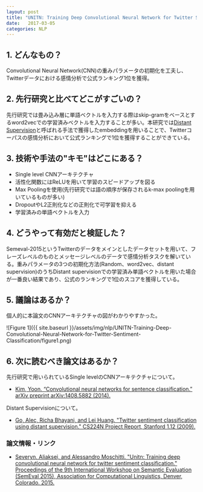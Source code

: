 ```yaml
---
layout: post
title: "UNITN: Training Deep Convolutional Neural Network for Twitter Sentiment Classification"
date:   2017-03-05
categories: NLP
---
```


## 1. どんなもの？

Convolutional Neural Network(CNN)の重みパラメータの初期化を工夫し、Twitterデータにおける感情分析で公式ランキング1位を獲得。

## 2. 先行研究と比べてどこがすごいの？

先行研究では畳み込み層に単語ベクトルを入力する際はskip-gramをベースとするword2vecでの学習済みベクトルを入力することが多い。本研究では[Distant Supervision](http://www.academia.edu/download/34632156/Twitter_Sentiment_Classification_using_Distant_Supervision.pdf)と呼ばれる手法で獲得したembeddingを用いることで、Twitterコーパスの感情分析において公式ランキングで1位を獲得することができている。

## 3. 技術や手法の"キモ"はどこにある？

* Single level CNNアーキテクチャ
* 活性化関数にはReLUを用いて学習のスピードアップを図る
* Max Poolingを使用(先行研究では語の順序が保存されるk-max poolingを用いているものが多い)
* DropoutやL2正則化などの正則化で可学習を抑える
* 学習済みの単語ベクトルを入力

## 4. どうやって有効だと検証した？

Semeval-2015というTwitterのデータをメインとしたデータセットを用いて、フレーズレベルのものとメッセージレベルのデータで感情分析タスクを解いている。重みパラメータの3つの初期化方法(Random、word2vec、distant supervision)のうちDistant supervisionでの学習済み単語ベクトルを用いた場合が一番良い結果であり、公式のランキングで1位のスコアを獲得している。

## 5. 議論はあるか？

個人的に本論文のCNNアーキテクチャの図がわかりやすかった。

![Figure 1]({{ site.baseurl }}/assets/img/nlp/UNITN-Training-Deep-Convolutional-Neural-Network-for-Twitter-Sentiment-Classification/figure1.png)

## 6. 次に読むべき論文はあるか？

先行研究で用いられているSingle levelのCNNアーキテクチャについて。
* [Kim, Yoon. “Convolutional neural networks for sentence classification.” arXiv preprint arXiv:1408.5882 (2014).](https://arxiv.org/abs/1408.5882)

Distant Supervisionについて。
* [Go, Alec, Richa Bhayani, and Lei Huang. "Twitter sentiment classification using distant supervision." CS224N Project Report, Stanford 1.12 (2009).](http://www.academia.edu/download/34632156/Twitter_Sentiment_Classification_using_Distant_Supervision.pdf)

### 論文情報・リンク

* [Severyn, Aliaksei, and Alessandro Moschitti. "Unitn: Training deep convolutional neural network for twitter sentiment classification." Proceedings of the 9th International Workshop on Semantic Evaluation (SemEval 2015), Association for Computational Linguistics, Denver, Colorado. 2015.](http://www.aclweb.org/anthology/S/S15/S15-2.pdf#page=506)
